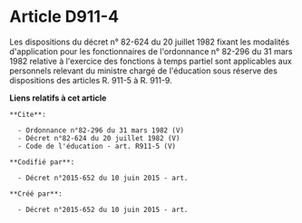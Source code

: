 # Article D911-4

Les dispositions du décret n° 82-624 du 20 juillet 1982 fixant les modalités d'application pour les fonctionnaires de
l'ordonnance n° 82-296 du 31 mars 1982 relative à l'exercice des fonctions à temps partiel sont applicables aux personnels
relevant du ministre chargé de l'éducation sous réserve des dispositions des articles R. 911-5 à R. 911-9.

**Liens relatifs à cet article**

	**Cite**:

	  - Ordonnance n°82-296 du 31 mars 1982 (V)
	  - Décret n°82-624 du 20 juillet 1982 (V)
	  - Code de l'éducation - art. R911-5 (V)

	**Codifié par**:

	  - Décret n°2015-652 du 10 juin 2015 - art.

	**Créé par**:

	  - Décret n°2015-652 du 10 juin 2015 - art.
